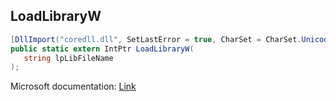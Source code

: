 ## LoadLibraryW

```csharp
[DllImport("coredll.dll", SetLastError = true, CharSet = CharSet.Unicode)]
public static extern IntPtr LoadLibraryW(
   string lpLibFileName
);
```

Microsoft documentation: [Link](https://docs.microsoft.com/en-us/windows/win32/api/libloaderapi/nf-libloaderapi-loadlibraryw)
